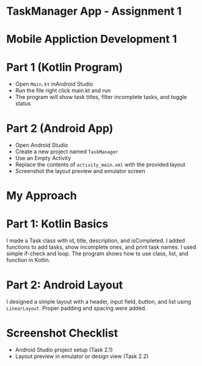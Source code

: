 # TaskManager App - Assignment 1

# Mobile Appliction Development 1

# Part 1 (Kotlin Program)
- Open `Main.kt` inAndroid Studio
- Run the file right click main.kt and run
- The program will show task titles, filter incomplete tasks, and toggle status

# Part 2 (Android App)
- Open Android Studio
- Create a new project named `TaskManager`
- Use an Empty Activity
- Replace the contents of `activity_main.xml` with the provided layout
- Screenshot the layout preview and emulator screen

# My Approach

# Part 1: Kotlin Basics
I made a Task class with id, title, description, and isCompleted. I added functions to add tasks, show incomplete ones, and print task names. I used simple if-check and loop. The program shows how to use class, list, and function in Kotlin.

# Part 2: Android Layout
I designed a simple layout with a header, input field, button, and list using `LinearLayout`. Proper padding and spacing were added.

# Screenshot Checklist
- Android Studio project setup (Task 2.1)
- Layout preview in emulator or design view (Task 2.2)
